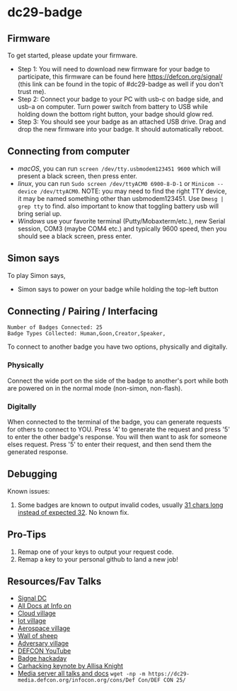 # dc29-badge

## Firmware
To get started, please update your firmware.

* Step 1: You will need to download new firmware for your badge to participate, this firmware can be found here https://defcon.org/signal/ (this link can be found in the topic of #dc29-badge as well if you don't trust me).
* Step 2: Connect your badge to your PC with usb-c on badge side, and usb-a on computer. Turn power switch from battery to USB while holding down the bottom right button, your badge should glow red.
* Step 3: You should see your badge as an attached USB drive. Drag and drop the new firmware into your badge. It should automatically reboot.

## Connecting from computer

* *macOS*, you can run `screen /dev/tty.usbmodem123451 9600` which will present a black screen, then press enter. 
* *linux*, you can run `Sudo screen /dev/ttyACM0 6900-8-D-1` or `Minicom --device /dev/ttyACM0`. NOTE: you may need to find the right TTY device, it may be named something other than usbmodem123451.  Use ```Dmesg | grep tty``` to find. also important to know that toggling battery usb will bring serial up.
* *Windows* use your favorite terminal (Putty/Mobaxterm/etc.), new Serial session, COM3 (maybe COM4 etc.) and typically 9600 speed, then you should see a black screen, press enter.

## Simon says

To play Simon says, 

* Simon says to power on your badge while holding the top-left button

## Connecting / Pairing / Interfacing

```
Number of Badges Connected: 25
Badge Types Collected: Human,Goon,Creator,Speaker,
```

To connect to another badge you have two options, physically and digitally.

### Physically
Connect the wide port on the side of the badge to another's port while both are powered on in the normal mode (non-simon, non-flash).

### Digitally
When connected to the terminal of the badge, you can generate requests for others to connect to YOU. Press '4' to generate the request and press '5' to enter the other badge's response. You will then want to ask for someone elses request. Press '5' to enter their request, and then send them the generated response.

## Debugging

Known issues:

1. Some badges are known to output invalid codes, usually [31 chars long instead of expected 32](https://github.com/d1str0/dc29-badge/issues/1). No known fix.

## Pro-Tips

1. Remap one of your keys to output your request code.
2. Remap a key to your personal github to land a new job!

## Resources/Fav Talks
* [Signal DC](https://defcon.org/signal/instructions.html)
* [All Docs at Info on](https://infocon.org/)
* [Cloud village](https://cloud-village.org/)
* [Iot village](https://www.iotvillage.org/defcon.html)
* [Aerospace village](https://m.youtube.com/c/AerospaceVillage)
* [Wall of sheep](https://www.youtube.com/wallofsheep)
* [Adversary village](https://m.youtube.com/channel/UCOhn9WALnpb5YAbW18R1Hzg)
* [DEFCON YouTube](https://m.youtube.com/user/DEFCONConference)
* [Badge hackaday](https://hackaday.com/2021/08/05/hands-on-def-con-29-badge-embraces-the-new-normal/)
* [Carhacking keynote by Allisa Knight](https://youtu.be/X0ZNEyzloY8)
* [Media server all talks and docs](https://dc29-media.defcon.org) `wget -np -m https://dc29-media.defcon.org/infocon.org/cons/Def Con/DEF CON 25/`

